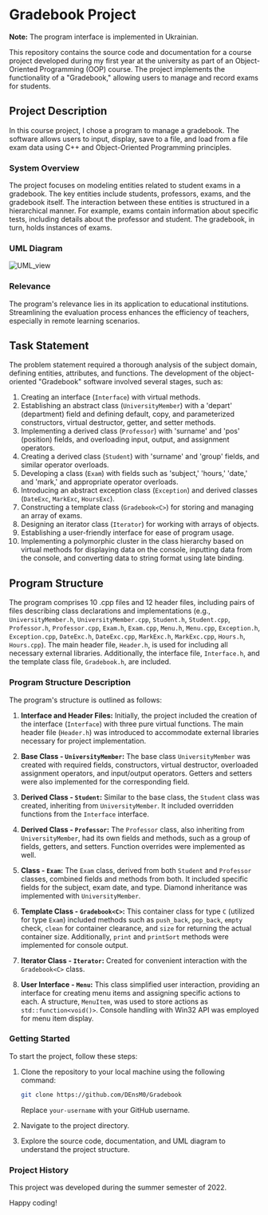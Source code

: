 # Gradebook Project

**Note:** The program interface is implemented in Ukrainian.

This repository contains the source code and documentation for a course project developed during my first year at the university as part of an Object-Oriented Programming (OOP) course. The project implements the functionality of a "Gradebook," allowing users to manage and record exams for students.

## Project Description

In this course project, I chose a program to manage a gradebook. The software allows users to input, display, save to a file, and load from a file exam data using C++ and Object-Oriented Programming principles.

### System Overview

The project focuses on modeling entities related to student exams in a gradebook. The key entities include students, professors, exams, and the gradebook itself. The interaction between these entities is structured in a hierarchical manner. For example, exams contain information about specific tests, including details about the professor and student. The gradebook, in turn, holds instances of exams.

### UML Diagram

![UML_view][UML_view]

### Relevance

The program's relevance lies in its application to educational institutions. Streamlining the evaluation process enhances the efficiency of teachers, especially in remote learning scenarios.

## Task Statement

The problem statement required a thorough analysis of the subject domain, defining entities, attributes, and functions. The development of the object-oriented "Gradebook" software involved several stages, such as:

1. Creating an interface (`Interface`) with virtual methods.
2. Establishing an abstract class (`UniversityMember`) with a 'depart' (department) field and defining default, copy, and parameterized constructors, virtual destructor, getter, and setter methods.
3. Implementing a derived class (`Professor`) with 'surname' and 'pos' (position) fields, and overloading input, output, and assignment operators.
4. Creating a derived class (`Student`) with 'surname' and 'group' fields, and similar operator overloads.
5. Developing a class (`Exam`) with fields such as 'subject,' 'hours,' 'date,' and 'mark,' and appropriate operator overloads.
6. Introducing an abstract exception class (`Exception`) and derived classes (`DateExc`, `MarkExc`, `HoursExc`).
7. Constructing a template class (`Gradebook<C>`) for storing and managing an array of exams.
8. Designing an iterator class (`Iterator`) for working with arrays of objects.
9. Establishing a user-friendly interface for ease of program usage.
10. Implementing a polymorphic cluster in the class hierarchy based on virtual methods for displaying data on the console, inputting data from the console, and converting data to string format using late binding.

## Program Structure

The program comprises 10 .cpp files and 12 header files, including pairs of files describing class declarations and implementations (e.g., `UniversityMember.h`, `UniversityMember.cpp`, `Student.h`, `Student.cpp`, `Professor.h`, `Professor.cpp`, `Exam.h`, `Exam.cpp`, `Menu.h`, `Menu.cpp`, `Exception.h`, `Exception.cpp`, `DateExc.h`, `DateExc.cpp`, `MarkExc.h`, `MarkExc.cpp`, `Hours.h`, `Hours.cpp`). The main header file, `Header.h`, is used for including all necessary external libraries. Additionally, the interface file, `Interface.h`, and the template class file, `Gradebook.h`, are included.

### Program Structure Description

The program's structure is outlined as follows:

1. **Interface and Header Files:** Initially, the project included the creation of the interface (`Interface`) with three pure virtual functions. The main header file (`Header.h`) was introduced to accommodate external libraries necessary for project implementation.

2. **Base Class - `UniversityMember`:** The base class `UniversityMember` was created with required fields, constructors, virtual destructor, overloaded assignment operators, and input/output operators. Getters and setters were also implemented for the corresponding field.

3. **Derived Class - `Student`:** Similar to the base class, the `Student` class was created, inheriting from `UniversityMember`. It included overridden functions from the `Interface` interface.

4. **Derived Class - `Professor`:** The `Professor` class, also inheriting from `UniversityMember`, had its own fields and methods, such as a group of fields, getters, and setters. Function overrides were implemented as well.

5. **Class - `Exam`:** The `Exam` class, derived from both `Student` and `Professor` classes, combined fields and methods from both. It included specific fields for the subject, exam date, and type. Diamond inheritance was implemented with `UniversityMember`.

6. **Template Class - `Gradebook<C>`:** This container class for type `C` (utilized for type `Exam`) included methods such as `push_back`, `pop_back`, `empty` check, `clean` for container clearance, and `size` for returning the actual container size. Additionally, `print` and `printSort` methods were implemented for console output.

7. **Iterator Class - `Iterator`:** Created for convenient interaction with the `Gradebook<C>` class.

8. **User Interface - `Menu`:** This class simplified user interaction, providing an interface for creating menu items and assigning specific actions to each. A structure, `MenuItem`, was used to store actions as `std::function<void()>`. Console handling with Win32 API was employed for menu item display.

### Getting Started

To start the project, follow these steps:

1. Clone the repository to your local machine using the following command:

    ```bash
    git clone https://github.com/DEnsM0/Gradebook
    ```

    Replace `your-username` with your GitHub username.

2. Navigate to the project directory.

3. Explore the source code, documentation, and UML diagram to understand the project structure.

### Project History

This project was developed during the summer semester of 2022.

Happy coding!

[UML_view]:https://imgur.com/a/gRF43ns